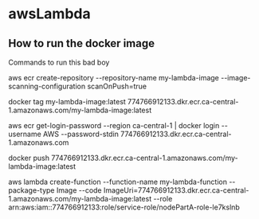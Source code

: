 # awsLambda

## How to run the docker image
Commands to run this bad boy

aws ecr create-repository --repository-name my-lambda-image --image-scanning-configuration scanOnPush=true

docker tag my-lambda-image:latest 774766912133.dkr.ecr.ca-central-1.amazonaws.com/my-lambda-image:latest

aws ecr get-login-password --region ca-central-1 | docker login --username AWS --password-stdin 774766912133.dkr.ecr.ca-central-1.amazonaws.com

docker push 774766912133.dkr.ecr.ca-central-1.amazonaws.com/my-lambda-image:latest

aws lambda create-function --function-name my-lambda-function --package-type Image --code ImageUri=774766912133.dkr.ecr.ca-central-1.amazonaws.com/my-lambda-image:latest --role arn:aws:iam::774766912133:role/service-role/nodePartA-role-le7kslnb